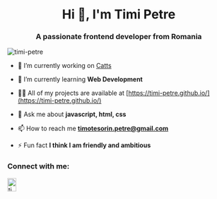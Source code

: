 <h1 align="center">Hi 👋, I'm Timi Petre</h1>
<h3 align="center">A passionate frontend developer from Romania</h3>

<p align="left"> <img src="https://komarev.com/ghpvc/?username=timi-petre&label=Profile%20views&color=0e75b6&style=flat" alt="timi-petre" /> </p>

- 🔭 I’m currently working on [Catts](https://catts.netlify.app/)

- 🌱 I’m currently learning **Web Development**

- 👨‍💻 All of my projects are available at [https://timi-petre.github.io/](https://timi-petre.github.io/)

- 💬 Ask me about **javascript, html, css**

- 📫 How to reach me **timotesorin.petre@gmail.com**

- ⚡ Fun fact **I think I am friendly and ambitious**

<h3 align="left">Connect with me:</h3>
<a href="https://www.linkedin.com/in/timotei-sorin-petre-b1286b207/" target="blank"><img align="center" src="https://raw.githubusercontent.com/rahuldkjain/github-profile-readme-generator/master/src/images/icons/Social/linked-in-alt.svg" alt="timotei sorin petre" height="30" width="20" /></a>

<!---
timi-petre/timi-petre is a ✨ special ✨ repository because its `README.md` (this file) appears on your GitHub profile.
You can click the Preview link to take a look at your changes.
--->
